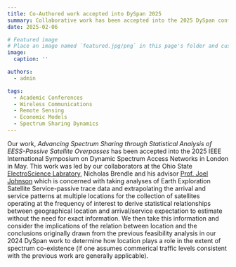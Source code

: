 ```yaml
---
title: Co-Authored work accepted into DySpan 2025
summary: Collaborative work has been accepted into the 2025 DySpan conference
date: 2025-02-06

# Featured image
# Place an image named `featured.jpg/png` in this page's folder and customize its options here.
image:
  caption: ''

authors:
  - admin

tags:
  - Academic Conferences
  - Wireless Communications
  - Remote Sensing
  - Economic Models
  - Spectrum Sharing Dynamics
---
```


Our work, _Advancing Spectrum Sharing through Statistical Analysis of EESS-Passive Satellite Overpasses_ has been accepted into the 2025 IEEE International Symposium on Dynamic Spectrum Access Networks in London in May. This work was led by our collaborators at the Ohio State [ElectroScience Labratory](https://electroscience.osu.edu/), Nicholas Brendle and his advisor [Prof. Joel Johnson](https://ece.osu.edu/johnson-joel) which is concerned with taking analyses of Earth Exploration Satellite Service-passive trace data and extrapolating the arrival and service patterns at multiple locations for the collection of satellites operating at the frequency of interest to derive statistical relationships between geographical location and arrival/service expectation to estimate without the need for exact information. We then take this information and consider the implications of the relation between location and the conclusions originally drawn from the previous feasibility analysis in our 2024 DySpan work to determine how location plays a role in the extent of spectrum co-existence (if one assumes commerical traffic levels consistent with the previous work are generally applicable).